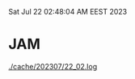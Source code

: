 Sat Jul 22 02:48:04 AM EEST 2023
# JAM
<a href='./cache/202307/22_02.log'>./cache/202307/22_02.log</a>
